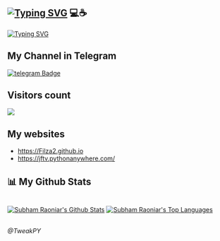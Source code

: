 ## [![Typing SVG](https://readme-typing-svg.herokuapp.com?font=Mynerve&pause=1000&color=3B3B3B&background=00000000&width=440&height=60&lines=Hey+%F0%9F%91%8B+I%60m+Filza+!+....;Nice+to+see+you+..;My+Telegram+Channel+is+%3A%40Tweakpy;%26+My+websites+are;Personal+%3A+Filza2.github.io;Api+%3A+jftv.pythonanywhere.com)](https://github.com/Filza2) 💻☕

[![Typing SVG](https://readme-typing-svg.herokuapp.com?font=Mynerve&pause=1000&color=3B3B3B&multiline=true&repeat=false&width=460&height=60&lines=I'm+a+Programmer+%26+i+share+my+tools+here+for+you+all;I+Hope+You+Like+My+Tools)](https://github.com/Filza2) 

## My Channel in Telegram
[![telegram Badge](https://img.shields.io/badge/-@TweakPY-1ca0f1?style=flat&labelColor=1ca0f1&logo=telegram&logoColor=white)](https://t.me/TweakPY)

## Visitors count
<img src="https://profile-counter.glitch.me/Filza2/count.svg" />

## My websites
- https://Filza2.github.io
- https://jftv.pythonanywhere.com/

## 📊 My Github Stats

  <br/>
    <a href="https://github.com/Filza2"><img alt="Subham Raoniar's Github Stats" src="https://github-readme-stats.vercel.app/api?username=Filza2&theme=tokyonight&hide_border=true&bg_color=0D1117" /></a>
  <a href="https://github.com/Filza2"><img alt="Subham Raoniar's Top Languages" src="https://github-readme-stats.vercel.app/api/top-langs/?username=Filza2&theme=react&hide_border=true&bg_color=0D1117" /></a>
  <br/>
  
 <br><i>@TweakPY</i><br>
